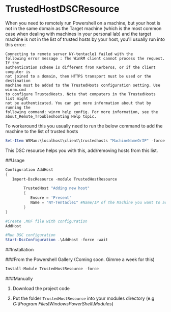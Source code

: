 # TrustedHostDSCResource

When you need to remotely run Powershell on a machine, but your host is not in the same domain as the Target machine (which is the most common case when dealing with machines in your personal lab) and the target machine is not in the list of trusted hosts by your host, you'll usually run into this error:

```
Connecting to remote server NY-tentacle1 failed with the 
following error message : The WinRM client cannot process the request. If the 
authentication scheme is different from Kerberos, or if the client computer is 
not joined to a domain, then HTTPS transport must be used or the destination 
machine must be added to the TrustedHosts configuration setting. Use winrm.cmd 
to configure TrustedHosts. Note that computers in the TrustedHosts list might 
not be authenticated. You can get more information about that by running the 
following command: winrm help config. For more information, see the 
about_Remote_Troubleshooting Help topic.
```

To workaround this you usually need to run the below command to add the machine to the list of trusted hosts
```Powershell
Set-Item WSMan:\localhost\client\trustedhosts "MachineNameOrIP" -force -Concatenate
```

This DSC resource helps you with this, add/removing hosts from this list.

##Usage
```Powershell
Configuration AddHost
{
   Import-DscResource -module TrustedHostResource

        TrustedHost "Adding new host"
        {
           Ensure = 'Present'
           Name = "NY-Tentacle1" #Name/IP of the Machine you want to add as trusted host.
        }       
}

#Create .MOF file with configuration
AddHost

#Run DSC configuration
Start-DscConfiguration .\AddHost -force -wait
```

##Installation

###From the Powershell Gallery (Coming soon. Gimme a week for this)

```Powershell
Install-Module TrustedHostResource -force
```
###Manually
1) Download the project code

2) Put the folder `TrustedHostResource` into your modules directory (e.g *C:\Program Files\WindowsPowerShell\Modules*)

